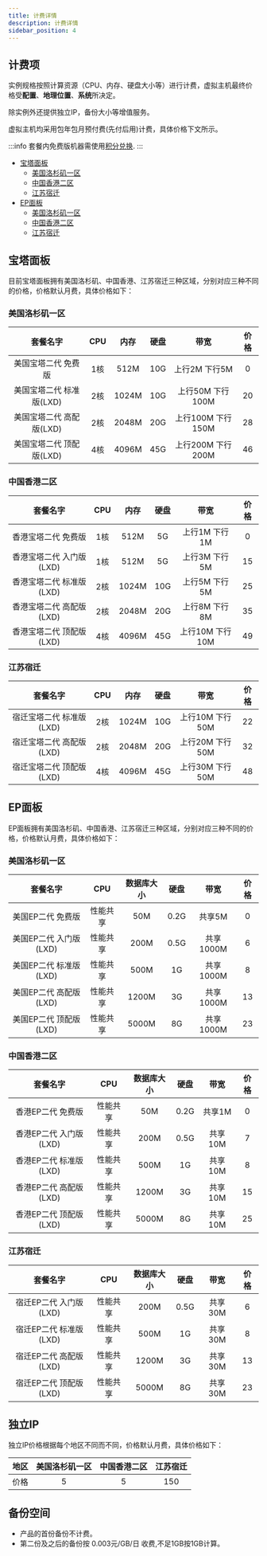 ```yaml
---
title: 计费详情
description: 计费详情
sidebar_position: 4
---
```


## 计费项

实例规格按照计算资源（CPU、内存、硬盘大小等）进行计费，虚拟主机最终价格受**配置**、**地理位置**、**系统**所决定。<br/>

除实例外还提供独立IP，备份大小等增值服务。<br/>

虚拟主机均采用包年包月预付费(先付后用)计费，具体价格下文所示。

:::info
套餐内免费版机器需使用[积分兑换](/docs/reward/points).
:::

* [宝塔面板](#宝塔面板)
  - [美国洛杉矶一区](#美国洛杉矶一区)
  - [中国香港二区](#中国香港二区)
  - [江苏宿迁](#江苏宿迁)
* [EP面板](#ep面板)
  - [美国洛杉矶一区](#美国洛杉矶一区-1)
  - [中国香港二区](#中国香港二区-1)
  - [江苏宿迁](#江苏宿迁-1)

## 宝塔面板

目前宝塔面板拥有美国洛杉矶、中国香港、江苏宿迁三种区域，分别对应三种不同的价格，价格默认月费，具体价格如下：

### 美国洛杉矶一区

|      套餐名字       | CPU |  内存   | 硬盘  |      带宽       | 价格 |
|:---------------:|:---:|:-----:|:---:|:-------------:|:--:|
|   美国宝塔二代 免费版    | 1核  | 512M  | 10G |   上行2M 下行5M   | 0  |
| 美国宝塔二代 标准版(LXD) | 2核  | 1024M | 10G | 上行50M 下行100M  | 20 |
| 美国宝塔二代 高配版(LXD) | 2核  | 2048M | 20G | 上行100M 下行150M | 28 |
| 美国宝塔二代 顶配版(LXD) | 4核  | 4096M | 45G | 上行200M 下行200M | 46 |


### 中国香港二区

|      套餐名字       | CPU |  内存   | 硬盘  |     带宽      | 价格 |
|:---------------:|:---:|:-----:|:---:|:-----------:|:--:|
|   香港宝塔二代 免费版    | 1核  | 512M  | 5G  |  上行1M 下行1M  | 0  |
| 香港宝塔二代 入门版(LXD) | 1核  | 512M  | 5G  |  上行3M 下行5M  | 15 |
| 香港宝塔二代 标准版(LXD) | 2核  | 1024M | 10G |  上行5M 下行5M  | 25 |
| 香港宝塔二代 高配版(LXD) | 2核  | 2048M | 20G |  上行8M 下行8M  | 35 |
| 香港宝塔二代 顶配版(LXD) | 4核  | 4096M | 45G | 上行10M 下行10M | 49 |

### 江苏宿迁

|      套餐名字       | CPU |  内存   | 硬盘  |     带宽      | 价格 |
|:---------------:|:---:|:-----:|:---:|:-----------:|:--:|
| 宿迁宝塔二代 标准版(LXD) | 2核  | 1024M | 10G | 上行10M 下行50M | 22 |
| 宿迁宝塔二代 高配版(LXD) | 2核  | 2048M | 20G | 上行20M 下行50M | 32 |
| 宿迁宝塔二代 顶配版(LXD) | 4核  | 4096M | 45G | 上行30M 下行50M | 48 |


## EP面板
EP面板拥有美国洛杉矶、中国香港、江苏宿迁三种区域，分别对应三种不同的价格，价格默认月费，具体价格如下：

### 美国洛杉矶一区

|      套餐名字       | CPU  | 数据库大小 |  硬盘  |   带宽    | 价格 |
|:---------------:|:----:|:-----:|:----:|:-------:|:--:|
|   美国EP二代 免费版    | 性能共享 |  50M  | 0.2G |  共享5M   | 0  |
| 美国EP二代 入门版(LXD) | 性能共享 | 200M  | 0.5G | 共享1000M | 6  |
| 美国EP二代 标准版(LXD) | 性能共享 | 500M  |  1G  | 共享1000M | 8  |
| 美国EP二代 高配版(LXD) | 性能共享 | 1200M |  3G  | 共享1000M | 13 |
| 美国EP二代 顶配版(LXD) | 性能共享 | 5000M |  8G  | 共享1000M | 23 |

### 中国香港二区

|      套餐名字       | CPU  | 数据库大小 |  硬盘  |  带宽   | 价格 |
|:---------------:|:----:|:-----:|:----:|:-----:|:--:|
|   香港EP二代 免费版    | 性能共享 |  50M  | 0.2G | 共享1M  | 0  |
| 香港EP二代 入门版(LXD) | 性能共享 | 200M  | 0.5G | 共享10M | 7  |
| 香港EP二代 标准版(LXD) | 性能共享 | 500M  |  1G  | 共享10M | 8  |
| 香港EP二代 高配版(LXD) | 性能共享 | 1200M |  3G  | 共享10M | 15 |
| 香港EP二代 顶配版(LXD) | 性能共享 | 5000M |  8G  | 共享10M | 25 |


### 江苏宿迁

|      套餐名字       | CPU  | 数据库大小 |  硬盘  |  带宽   | 价格 |
|:---------------:|:----:|:-----:|:----:|:-----:|:--:|
| 宿迁EP二代 入门版(LXD) | 性能共享 | 200M  | 0.5G | 共享30M | 6  |
| 宿迁EP二代 标准版(LXD) | 性能共享 | 500M  |  1G  | 共享30M | 8  |
| 宿迁EP二代 高配版(LXD) | 性能共享 | 1200M |  3G  | 共享30M | 13 |
| 宿迁EP二代 顶配版(LXD) | 性能共享 | 5000M |  8G  | 共享30M | 23 |

## 独立IP

独立IP价格根据每个地区不同而不同，价格默认月费，具体价格如下：

| 地区 | 美国洛杉矶一区 | 中国香港二区 | 江苏宿迁 |
|:--:|:-------:|:------:|:----:|
| 价格 |    5    |   5    | 150  |



## 备份空间
* 产品的首份备份不计费。
* 第二份及之后的备份按 0.003元/GB/日 收费,不足1GB按1GB计算。
